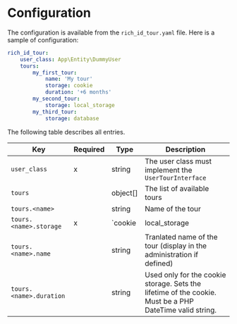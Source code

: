 # Configuration

The configuration is available from the `rich_id_tour.yaml` file. Here is a sample of configuration:

```yaml
rich_id_tour:
    user_class: App\Entity\DummyUser
    tours:
        my_first_tour:
            name: 'My tour'
            storage: cookie
            duration: '+6 months'
        my_second_tour:
            storage: local_storage
        my_third_tour:
            storage: database
```

The following table describes all entries.

| Key                     | Required | Type                            | Description                                                                                             |
| ---                     | ---      | ---                             | ---                                                                                                     |
| `user_class`            | x        | string                          | The user class must implement the `UserTourInterface`                                                   |
| `tours`                 |          | object[]                        | The list of available tours                                                                             |
| `tours.<name>`          |          | string                          | Name of the tour                                                                                        |
| `tours.<name>.storage`  |  x       | `cookie|local_storage|database` | The method used to store if the user saw the tour                                                       |
| `tours.<name>.name`    |           | string                          | Tranlated name of the tour (display in the administration if defined)                                                     |
| `tours.<name>.duration` |          | string                          | Used only for the cookie storage. Sets the lifetime of the cookie. Must be a PHP DateTime valid string. |

